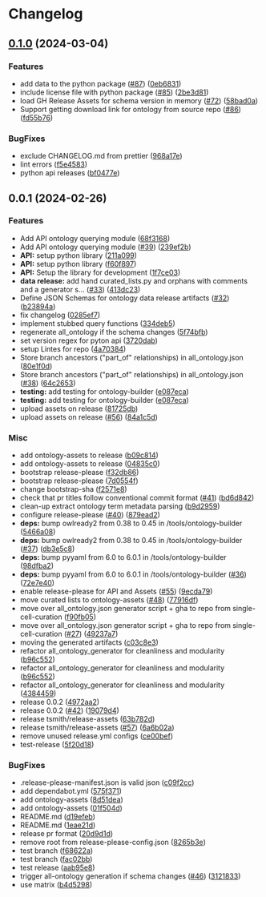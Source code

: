 # Changelog

## [0.1.0](https://github.com/chanzuckerberg/cellxgene-ontology-guide/compare/v0.0.1...v0.1.0) (2024-03-04)


### Features

* add data to the python package  ([#87](https://github.com/chanzuckerberg/cellxgene-ontology-guide/issues/87)) ([0eb6831](https://github.com/chanzuckerberg/cellxgene-ontology-guide/commit/0eb68314345e641218b8bae243cff417271dca1b))
* include license file with python package ([#85](https://github.com/chanzuckerberg/cellxgene-ontology-guide/issues/85)) ([2be3d81](https://github.com/chanzuckerberg/cellxgene-ontology-guide/commit/2be3d817041a4fbb6d5ab8b169a69b2fd8086e38))
* load GH Release Assets for schema version in memory ([#72](https://github.com/chanzuckerberg/cellxgene-ontology-guide/issues/72)) ([58bad0a](https://github.com/chanzuckerberg/cellxgene-ontology-guide/commit/58bad0a698f262f167ba821ff00a4a7ca254d13a))
* Support getting download link for ontology from source repo ([#86](https://github.com/chanzuckerberg/cellxgene-ontology-guide/issues/86)) ([fd55b76](https://github.com/chanzuckerberg/cellxgene-ontology-guide/commit/fd55b760e655d419adcea94ade948347fa95ca6e))


### BugFixes

* exclude CHANGELOG.md from prettier ([968a17e](https://github.com/chanzuckerberg/cellxgene-ontology-guide/commit/968a17eb52edee20f7d816c9449c25542b645dae))
* lint errors ([f5e4583](https://github.com/chanzuckerberg/cellxgene-ontology-guide/commit/f5e45838e3c99dc3785ffc12f5e72aecc1ceeb29))
* python api releases ([bf0477e](https://github.com/chanzuckerberg/cellxgene-ontology-guide/commit/bf0477edcc36a96ff72ce05c7a0081d4f4dd9d37))

## 0.0.1 (2024-02-26)

### Features

- Add API ontology querying module ([68f3168](https://github.com/chanzuckerberg/cellxgene-ontology-guide/commit/68f3168d164a192d538c987239bc2783decd5b1e))
- Add API ontology querying module ([#39](https://github.com/chanzuckerberg/cellxgene-ontology-guide/issues/39)) ([239ef2b](https://github.com/chanzuckerberg/cellxgene-ontology-guide/commit/239ef2b231d2b02051c374491bfee11a7e5d9d8e))
- **API:** setup python library ([211a099](https://github.com/chanzuckerberg/cellxgene-ontology-guide/commit/211a099365b4de1ab9ff2dcf0f481a34f62f13c4))
- **API:** setup python library ([f60f897](https://github.com/chanzuckerberg/cellxgene-ontology-guide/commit/f60f8975584ed5e8fa9cd6dbe91bb0ba3f4e11bb))
- **API:** Setup the library for development ([1f7ce03](https://github.com/chanzuckerberg/cellxgene-ontology-guide/commit/1f7ce0307db25ee553f0f924c872a73d4f0ae90f))
- **data release:** add hand curated_lists.py and orphans with comments and a generator s… ([#33](https://github.com/chanzuckerberg/cellxgene-ontology-guide/issues/33)) ([413dc23](https://github.com/chanzuckerberg/cellxgene-ontology-guide/commit/413dc233b61cfe62faa90328fd7ceca40ff5968d))
- Define JSON Schemas for ontology data release artifacts ([#32](https://github.com/chanzuckerberg/cellxgene-ontology-guide/issues/32)) ([b23894a](https://github.com/chanzuckerberg/cellxgene-ontology-guide/commit/b23894ad677ffdfa912ad0dc5897c099ff72efc3))
- fix changelog ([0285ef7](https://github.com/chanzuckerberg/cellxgene-ontology-guide/commit/0285ef79dde453a6ff540b88ce6c391a5d992e2b))
- implement stubbed query functions ([334deb5](https://github.com/chanzuckerberg/cellxgene-ontology-guide/commit/334deb57463609d2736e369d188380686880fa9c))
- regenerate all_ontology if the schema changes ([5f74bfb](https://github.com/chanzuckerberg/cellxgene-ontology-guide/commit/5f74bfb222a5d30dc5e4821c19ad2cc782e15c94))
- set version regex for pyton api ([3720dab](https://github.com/chanzuckerberg/cellxgene-ontology-guide/commit/3720dabd593b3c6138470bd0b871f32c03f94dcf))
- setup Lintes for repo ([4a70384](https://github.com/chanzuckerberg/cellxgene-ontology-guide/commit/4a70384556bbdeedcfbb1520de051c7a7aa06ace))
- Store branch ancestors ("part_of" relationships) in all_ontology.json ([80e1f0d](https://github.com/chanzuckerberg/cellxgene-ontology-guide/commit/80e1f0ddc7be8e669521e09afc66eff919e2bbe6))
- Store branch ancestors ("part_of" relationships) in all_ontology.json ([#38](https://github.com/chanzuckerberg/cellxgene-ontology-guide/issues/38)) ([64c2653](https://github.com/chanzuckerberg/cellxgene-ontology-guide/commit/64c2653574f614e939696b2f5e0c0f3c4833d740))
- **testing:** add testing for ontology-builder ([e087eca](https://github.com/chanzuckerberg/cellxgene-ontology-guide/commit/e087ecaf259cf102ef417296928545b74e4ef65b))
- **testing:** add testing for ontology-builder ([e087eca](https://github.com/chanzuckerberg/cellxgene-ontology-guide/commit/e087ecaf259cf102ef417296928545b74e4ef65b))
- upload assets on release ([81725db](https://github.com/chanzuckerberg/cellxgene-ontology-guide/commit/81725dbdcfe145662945bce3e1624f58c515e12a))
- upload assets on release ([#56](https://github.com/chanzuckerberg/cellxgene-ontology-guide/issues/56)) ([84a1c5d](https://github.com/chanzuckerberg/cellxgene-ontology-guide/commit/84a1c5de42716d5c866d5eef7ce7113f6edbdbda))

### Misc

- add ontology-assets to release ([b09c814](https://github.com/chanzuckerberg/cellxgene-ontology-guide/commit/b09c8144b90ce0bfe7a3890d7d8bc508c7fb64c3))
- add ontology-assets to release ([04835c0](https://github.com/chanzuckerberg/cellxgene-ontology-guide/commit/04835c08bbbc5dce4a49864c884b7e84b8efdb92))
- bootstrap release-please ([f32db86](https://github.com/chanzuckerberg/cellxgene-ontology-guide/commit/f32db86fa71fb9274fd6d3fa10c91b095ba3575f))
- bootstrap release-please ([7d0554f](https://github.com/chanzuckerberg/cellxgene-ontology-guide/commit/7d0554ffc4742d4aa363bfe8e25abab1fc51be7b))
- change bootstrap-sha ([f2571e8](https://github.com/chanzuckerberg/cellxgene-ontology-guide/commit/f2571e84900f204556b0ce83cbef533469ac16b6))
- check that pr titles follow conventional commit format ([#41](https://github.com/chanzuckerberg/cellxgene-ontology-guide/issues/41)) ([bd6d842](https://github.com/chanzuckerberg/cellxgene-ontology-guide/commit/bd6d842c296d1b45fe3c8391a2a5dfa4770b857e))
- clean-up extract ontology term metadata parsing ([b9d2959](https://github.com/chanzuckerberg/cellxgene-ontology-guide/commit/b9d2959e81e3ea09e7238bf22828c8943f8faa31))
- configure release-please ([#40](https://github.com/chanzuckerberg/cellxgene-ontology-guide/issues/40)) ([879ead2](https://github.com/chanzuckerberg/cellxgene-ontology-guide/commit/879ead24c2d680612302a6a8e759773bcf3a4c97))
- **deps:** bump owlready2 from 0.38 to 0.45 in /tools/ontology-builder ([5466a08](https://github.com/chanzuckerberg/cellxgene-ontology-guide/commit/5466a0808bb9cae29c99cb145ba0642a35ab2303))
- **deps:** bump owlready2 from 0.38 to 0.45 in /tools/ontology-builder ([#37](https://github.com/chanzuckerberg/cellxgene-ontology-guide/issues/37)) ([db3e5c8](https://github.com/chanzuckerberg/cellxgene-ontology-guide/commit/db3e5c8af6ef9618947d95a76f1ee67ff0ddafaa))
- **deps:** bump pyyaml from 6.0 to 6.0.1 in /tools/ontology-builder ([98dfba2](https://github.com/chanzuckerberg/cellxgene-ontology-guide/commit/98dfba2161fbf6fb2fe98dd22e31de910a4f379f))
- **deps:** bump pyyaml from 6.0 to 6.0.1 in /tools/ontology-builder ([#36](https://github.com/chanzuckerberg/cellxgene-ontology-guide/issues/36)) ([72e7e40](https://github.com/chanzuckerberg/cellxgene-ontology-guide/commit/72e7e40a9ee9a3eba344ae060dcb8531fc9b664b))
- enable release-please for API and Assets ([#55](https://github.com/chanzuckerberg/cellxgene-ontology-guide/issues/55)) ([9ecda79](https://github.com/chanzuckerberg/cellxgene-ontology-guide/commit/9ecda79210c5563dce8d8c743cca8367f35395ff))
- move curated lists to ontology-assets ([#48](https://github.com/chanzuckerberg/cellxgene-ontology-guide/issues/48)) ([77916df](https://github.com/chanzuckerberg/cellxgene-ontology-guide/commit/77916df50d391c48ed0100441b1366f5013888bf))
- move over all_ontology.json generator script + gha to repo from single-cell-curation ([f90fb05](https://github.com/chanzuckerberg/cellxgene-ontology-guide/commit/f90fb05d770ac17bfced15ca85e3f61d016dc4fa))
- move over all_ontology.json generator script + gha to repo from single-cell-curation ([#27](https://github.com/chanzuckerberg/cellxgene-ontology-guide/issues/27)) ([49237a7](https://github.com/chanzuckerberg/cellxgene-ontology-guide/commit/49237a729a95092eccf725c351fdca726a21625e))
- moving the generated artifacts ([c03c8e3](https://github.com/chanzuckerberg/cellxgene-ontology-guide/commit/c03c8e353c61c69a807e80ec9d986bb652c41155))
- refactor all_ontology_generator for cleanliness and modularity ([b96c552](https://github.com/chanzuckerberg/cellxgene-ontology-guide/commit/b96c552f5d21386fed083af039fccd918aad8844))
- refactor all_ontology_generator for cleanliness and modularity ([b96c552](https://github.com/chanzuckerberg/cellxgene-ontology-guide/commit/b96c552f5d21386fed083af039fccd918aad8844))
- refactor all_ontology_generator for cleanliness and modularity ([4384459](https://github.com/chanzuckerberg/cellxgene-ontology-guide/commit/43844597e23aaabf7b3d7e0cd3593012b312ea05))
- release 0.0.2 ([4972aa2](https://github.com/chanzuckerberg/cellxgene-ontology-guide/commit/4972aa291eca32a9c00c429be762143e66bb15e1))
- release 0.0.2 ([#42](https://github.com/chanzuckerberg/cellxgene-ontology-guide/issues/42)) ([19079d4](https://github.com/chanzuckerberg/cellxgene-ontology-guide/commit/19079d47bb2161535b030c95628c2994dfc9827e))
- release tsmith/release-assets ([63b782d](https://github.com/chanzuckerberg/cellxgene-ontology-guide/commit/63b782d2ee8a8bdbdf83e61e0d37674954c802ee))
- release tsmith/release-assets ([#57](https://github.com/chanzuckerberg/cellxgene-ontology-guide/issues/57)) ([6a6b02a](https://github.com/chanzuckerberg/cellxgene-ontology-guide/commit/6a6b02a96ab55f204480926ade478b197ff16e4e))
- remove unused release.yml configs ([ce00bef](https://github.com/chanzuckerberg/cellxgene-ontology-guide/commit/ce00bef8ec65fd03d973c63e14277165e098647c))
- test-release ([5f20d18](https://github.com/chanzuckerberg/cellxgene-ontology-guide/commit/5f20d1862c5898e501d7dd990305e277212d7d2b))

### BugFixes

- .release-please-manifest.json is valid json ([c09f2cc](https://github.com/chanzuckerberg/cellxgene-ontology-guide/commit/c09f2cc479d55aed7aedb62a0cef779274d645ed))
- add dependabot.yml ([575f371](https://github.com/chanzuckerberg/cellxgene-ontology-guide/commit/575f371f8fcb74eff3db1a1060de9bbf8d479057))
- add ontology-assets ([8d51dea](https://github.com/chanzuckerberg/cellxgene-ontology-guide/commit/8d51deaa62c4620f915f806a36717ac6ab8b520e))
- add ontology-assets ([01f504d](https://github.com/chanzuckerberg/cellxgene-ontology-guide/commit/01f504d0cdd5cb1031470479649a1e39dab3282f))
- README.md ([d19efeb](https://github.com/chanzuckerberg/cellxgene-ontology-guide/commit/d19efeb4b3510d7eebeb0c67af9a2755839e224c))
- README.md ([1eae21d](https://github.com/chanzuckerberg/cellxgene-ontology-guide/commit/1eae21d1143d21fe248d8067671a270e46e54b19))
- release pr format ([20d9d1d](https://github.com/chanzuckerberg/cellxgene-ontology-guide/commit/20d9d1d555ad6306c4c21b75ed05d37c6c13d4d0))
- remove root from release-please-config.json ([8265b3e](https://github.com/chanzuckerberg/cellxgene-ontology-guide/commit/8265b3e104239f2c774b04fa13d0cf1c9d435534))
- test branch ([f68622a](https://github.com/chanzuckerberg/cellxgene-ontology-guide/commit/f68622aa261c6aee93d4ae568e049e1505e7b3a5))
- test branch ([fac02bb](https://github.com/chanzuckerberg/cellxgene-ontology-guide/commit/fac02bb900777a90bcd7891446d61d985cb8a87c))
- test release ([aab95e8](https://github.com/chanzuckerberg/cellxgene-ontology-guide/commit/aab95e819c579b09e83b86b34f2248f03162fa01))
- trigger all-ontology generation if schema changes ([#46](https://github.com/chanzuckerberg/cellxgene-ontology-guide/issues/46)) ([3121833](https://github.com/chanzuckerberg/cellxgene-ontology-guide/commit/3121833e24e39c449457e4fbd44cfb6cec5d21d5))
- use matrix ([b4d5298](https://github.com/chanzuckerberg/cellxgene-ontology-guide/commit/b4d5298158ce31775d4469cee25ef0db532680fb))
